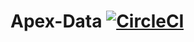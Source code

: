 # Apex-Data [![CircleCI](https://dl.circleci.com/status-badge/img/gh/wilkins88/Apex-Data/tree/main.svg?style=svg)](https://dl.circleci.com/status-badge/redirect/gh/wilkins88/Apex-Data/tree/main)
